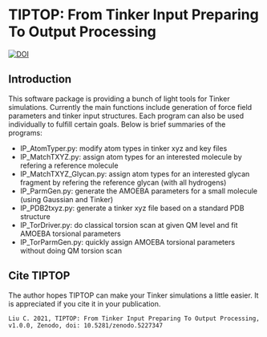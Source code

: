 # TIPTOP: From Tinker Input Preparing To Output Processing
[![DOI](https://zenodo.org/badge/DOI/10.5281/zenodo.5227347.svg)](https://doi.org/10.5281/zenodo.5227347)


## Introduction

This software package is providing a bunch of light tools for Tinker simulations. Currently the main functions include generation of force field parameters and tinker input structures. Each program can also be used individually to fulfill certain goals. Below is brief summaries of the programs:

* IP_AtomTyper.py: modify atom types in tinker xyz and key files 
* IP_MatchTXYZ.py: assign atom types for an interested molecule by refering a reference molecule
* IP_MatchTXYZ_Glycan.py: assign atom types for an interested glycan fragment by refering the reference glycan (with all hydrogens)
* IP_ParmGen.py: generate the AMOEBA parameters for a small molecule (using Gaussian and Tinker)
* IP_PDB2txyz.py: generate a tinker xyz file based on a standard PDB structure
* IP_TorDriver.py: do classical torsion scan at given QM level and fit AMOEBA torsional parameters
* IP_TorParmGen.py: quickly assign AMOEBA torsional parameters without doing QM torsion scan

## Cite TIPTOP
The author hopes TIPTOP can make your Tinker simulations a little easier. It is appreciated if you cite it in your publication.
```
Liu C. 2021, TIPTOP: From Tinker Input Preparing To Output Processing, v1.0.0, Zenodo, doi: 10.5281/zenodo.5227347
```
